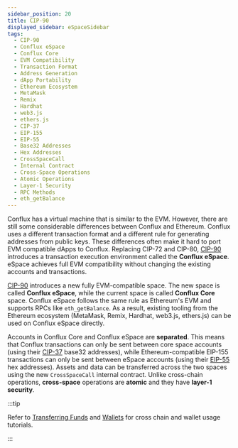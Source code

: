 ```yaml
---
sidebar_position: 20
title: CIP-90
displayed_sidebar: eSpaceSidebar
tags:
  - CIP-90
  - Conflux eSpace
  - Conflux Core
  - EVM Compatibility
  - Transaction Format
  - Address Generation
  - dApp Portability
  - Ethereum Ecosystem
  - MetaMask
  - Remix
  - Hardhat
  - web3.js
  - ethers.js
  - CIP-37
  - EIP-155
  - EIP-55
  - Base32 Addresses
  - Hex Addresses
  - CrossSpaceCall
  - Internal Contract
  - Cross-Space Operations
  - Atomic Operations
  - Layer-1 Security
  - RPC Methods
  - eth_getBalance
---
```


Conflux has a virtual machine that is similar to the EVM. However, there are still some considerable differences between Conflux and Ethereum. Conflux uses a different transaction format and a different rule for generating addresses from public keys. These differences often make it hard to port EVM compatible dApps to Conflux. Replacing CIP-72 and CIP-80, [CIP-90](https://github.com/Conflux-Chain/CIPs/blob/master/CIPs/cip-90.md) introduces a transaction execution environment called the **Conflux eSpace**. eSpace achieves full EVM compatibility without changing the existing accounts and transactions.

[CIP-90](https://github.com/Conflux-Chain/CIPs/blob/master/CIPs/cip-90.md) introduces a new fully EVM-compatible space. The new space is called **Conflux eSpace**, while the current space is called **Conflux Core** space. Conflux eSpace follows the same rule as Ethereum's EVM and supports RPCs like ```eth_getBalance```. As a result, existing tooling from the Ethereum ecosystem (MetaMask, Remix, Hardhat, web3.js, ethers.js) can be used on Conflux eSpace directly.

Accounts in Conflux Core and Conflux eSpace are **separated**. This means that Conflux transactions can only be sent between core space accounts (using their [CIP-37](https://github.com/Conflux-Chain/CIPs/blob/master/CIPs/cip-37.md) base32 addresses), while Ethereum-compatible EIP-155 transactions can only be sent between eSpace accounts (using their [EIP-55](https://eips.ethereum.org/EIPS/eip-55) hex addresses). Assets and data can be transferred across the two spaces using the new ```CrossSpaceCall``` internal contract. Unlike cross-chain operations, **cross-space** operations are **atomic** and they have **layer-1 security**.

:::tip

Refer to [Transferring Funds](../../general/tutorials/transferring-funds/transferring-funds.mdx) and [Wallets](../../general/tutorials/wallets/wallets.mdx) for cross chain and wallet usage tutorials.

:::
